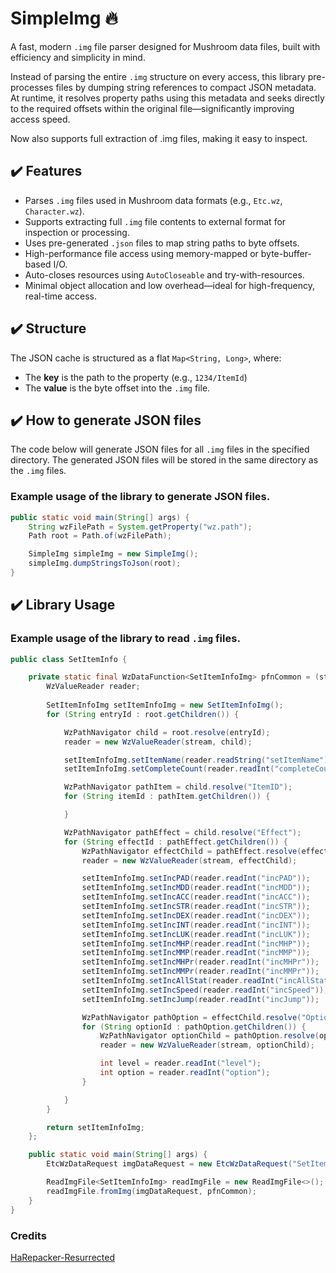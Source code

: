 # SimpleImg :fire:

A fast, modern `.img` file parser designed for Mushroom data files, built with efficiency and simplicity in mind.

Instead of parsing the entire `.img` structure on every access, this library pre-processes files by dumping string references to compact JSON metadata. At runtime, it resolves property paths using this metadata and seeks directly to the required offsets within the original file—significantly improving access speed.

Now also supports full extraction of .img files, making it easy to inspect.

## :heavy_check_mark: Features

- Parses `.img` files used in Mushroom data formats (e.g., `Etc.wz`, `Character.wz`).
- Supports extracting full `.img` file contents to external format for inspection or processing.
- Uses pre-generated `.json` files to map string paths to byte offsets.
- High-performance file access using memory-mapped or byte-buffer-based I/O.
- Auto-closes resources using `AutoCloseable` and try-with-resources.
- Minimal object allocation and low overhead—ideal for high-frequency, real-time access.

## :heavy_check_mark: Structure

The JSON cache is structured as a flat `Map<String, Long>`, where:

- The **key** is the path to the property (e.g., `1234/ItemId`)
- The **value** is the byte offset into the `.img` file.

## :heavy_check_mark: How to generate JSON files

The code below will generate JSON files for all `.img` files in the specified directory. The generated JSON files will
be stored in the same directory as the `.img` files.

### Example usage of the library to generate JSON files.

```java
public static void main(String[] args) {
    String wzFilePath = System.getProperty("wz.path");
    Path root = Path.of(wzFilePath);

    SimpleImg simpleImg = new SimpleImg();
    simpleImg.dumpStringsToJson(root);
}
```

## :heavy_check_mark: Library Usage

### Example usage of the library to read `.img` files.

```java
public class SetItemInfo {

    private static final WzDataFunction<SetItemInfoImg> pfnCommon = (stream, root) -> {
        WzValueReader reader;
        
        SetItemInfoImg setItemInfoImg = new SetItemInfoImg();
        for (String entryId : root.getChildren()) {

            WzPathNavigator child = root.resolve(entryId);
            reader = new WzValueReader(stream, child);

            setItemInfoImg.setItemName(reader.readString("setItemName"));
            setItemInfoImg.setCompleteCount(reader.readInt("completeCount"));

            WzPathNavigator pathItem = child.resolve("ItemID");
            for (String itemId : pathItem.getChildren()) {

            }

            WzPathNavigator pathEffect = child.resolve("Effect");
            for (String effectId : pathEffect.getChildren()) {
                WzPathNavigator effectChild = pathEffect.resolve(effectId);
                reader = new WzValueReader(stream, effectChild);

                setItemInfoImg.setIncPAD(reader.readInt("incPAD"));
                setItemInfoImg.setIncMDD(reader.readInt("incMDD"));
                setItemInfoImg.setIncACC(reader.readInt("incACC"));
                setItemInfoImg.setIncSTR(reader.readInt("incSTR"));
                setItemInfoImg.setIncDEX(reader.readInt("incDEX"));
                setItemInfoImg.setIncINT(reader.readInt("incINT"));
                setItemInfoImg.setIncLUK(reader.readInt("incLUK"));
                setItemInfoImg.setIncMHP(reader.readInt("incMHP"));
                setItemInfoImg.setIncMMP(reader.readInt("incMMP"));
                setItemInfoImg.setIncMHPr(reader.readInt("incMHPr"));
                setItemInfoImg.setIncMMPr(reader.readInt("incMMPr"));
                setItemInfoImg.setIncAllStat(reader.readInt("incAllStat"));
                setItemInfoImg.setIncSpeed(reader.readInt("incSpeed"));
                setItemInfoImg.setIncJump(reader.readInt("incJump"));

                WzPathNavigator pathOption = effectChild.resolve("Option");
                for (String optionId : pathOption.getChildren()) {
                    WzPathNavigator optionChild = pathOption.resolve(optionId);
                    reader = new WzValueReader(stream, optionChild);

                    int level = reader.readInt("level");
                    int option = reader.readInt("option");
                }

            }
        }

        return setItemInfoImg;
    };

    public static void main(String[] args) {
        EtcWzDataRequest imgDataRequest = new EtcWzDataRequest("SetItemInfo.img");

        ReadImgFile<SetItemInfoImg> readImgFile = new ReadImgFile<>();
        readImgFile.fromImg(imgDataRequest, pfnCommon);
    }
}
```
### Credits
[HaRepacker-Resurrected](https://github.com/lastbattle/Harepacker-resurrected/)
